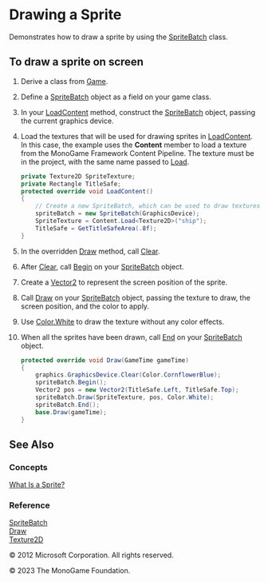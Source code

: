 # Drawing a Sprite

Demonstrates how to draw a sprite by using the [SpriteBatch](xref:Microsoft.Xna.Framework.Graphics.SpriteBatch) class.

## To draw a sprite on screen

1. Derive a class from [Game](xref:Microsoft.Xna.Framework.Game).
2. Define a [SpriteBatch](xref:Microsoft.Xna.Framework.Graphics.SpriteBatch) object as a field on your game class.
3. In your [LoadContent](xref:MXF.Game.LoadContent) method, construct the [SpriteBatch](xref:Microsoft.Xna.Framework.Graphics.SpriteBatch) object, passing the current graphics device.
4. Load the textures that will be used for drawing sprites in [LoadContent](xref:MXF.Game.LoadContent).
    In this case, the example uses the **Content** member to load a texture from the MonoGame Framework Content Pipeline. The texture must be in the project, with the same name passed to [Load](xref:Microsoft.Xna.Framework.Content.ContentManager.Load``1).

    ```csharp
    private Texture2D SpriteTexture;
    private Rectangle TitleSafe;
    protected override void LoadContent()
    {
        // Create a new SpriteBatch, which can be used to draw textures.
        spriteBatch = new SpriteBatch(GraphicsDevice);
        SpriteTexture = Content.Load<Texture2D>("ship");
        TitleSafe = GetTitleSafeArea(.8f);
    }
    ```

5. In the overridden [Draw](xref:Microsoft.Xna.Framework.Game.Draw) method, call [Clear](xref:Microsoft.Xna.Framework.Graphics.GraphicsDevice.Clear).
6. After [Clear](xref:Microsoft.Xna.Framework.Graphics.GraphicsDevice.Clear), call [Begin](xref:Microsoft.Xna.Framework.Graphics.SpriteBatch.Begin) on your [SpriteBatch](xref:Microsoft.Xna.Framework.Graphics.SpriteBatch) object.
7. Create a [Vector2](xref:Microsoft.Xna.Framework.Vector2) to represent the screen position of the sprite.
8. Call [Draw](xref:Microsoft.Xna.Framework.Graphics.SpriteBatch.Draw) on your [SpriteBatch](xref:Microsoft.Xna.Framework.Graphics.SpriteBatch) object, passing the texture to draw, the screen position, and the color to apply.
9. Use [Color.White](xref:MXF.Color) to draw the texture without any color effects.
10. When all the sprites have been drawn, call [End](xref:Microsoft.Xna.Framework.Graphics.SpriteBatch.End) on your [SpriteBatch](xref:Microsoft.Xna.Framework.Graphics.SpriteBatch) object.

    ```csharp
    protected override void Draw(GameTime gameTime)
    {
        graphics.GraphicsDevice.Clear(Color.CornflowerBlue);
        spriteBatch.Begin();
        Vector2 pos = new Vector2(TitleSafe.Left, TitleSafe.Top);
        spriteBatch.Draw(SpriteTexture, pos, Color.White);
        spriteBatch.End();
        base.Draw(gameTime);
    }
    ```

## See Also

### Concepts

[What Is a Sprite?](Sprite_Overview.md)  

### Reference

[SpriteBatch](xref:Microsoft.Xna.Framework.Graphics.SpriteBatch)  
[Draw](xref:Microsoft.Xna.Framework.Graphics.SpriteBatch.Draw)  
[Texture2D](xref:Microsoft.Xna.Framework.Graphics.Texture2D)  

© 2012 Microsoft Corporation. All rights reserved.

© 2023 The MonoGame Foundation.
